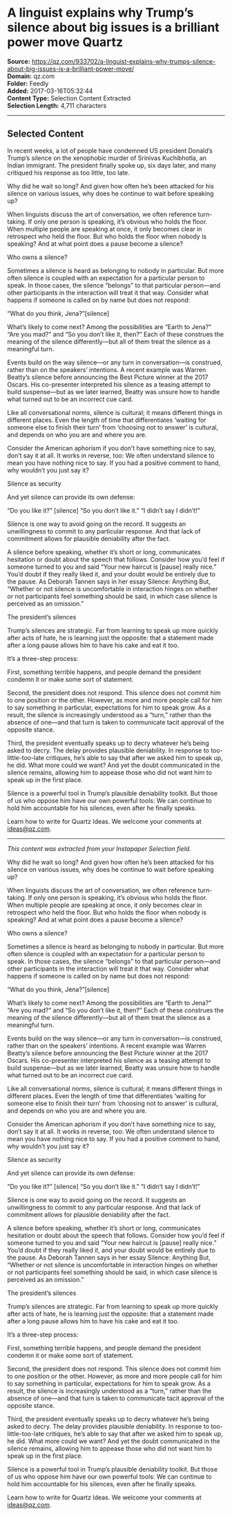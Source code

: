 # A linguist explains why Trump’s silence about big issues is a brilliant power move Quartz

**Source:** https://qz.com/933702/a-linguist-explains-why-trumps-silence-about-big-issues-is-a-brilliant-power-move/  
**Domain:** qz.com  
**Folder:** Feedly  
**Added:** 2017-03-16T05:32:44  
**Content Type:** Selection Content Extracted  
**Selection Length:** 4,711 characters  


---

## Selected Content

In recent weeks, a lot of people have condemned US president Donald’s Trump’s silence on the xenophobic murder of Srinivas Kuchibhotla, an Indian immigrant. The president finally spoke up, six days later, and many critiqued his response as too little, too late.

Why did he wait so long? And given how often he’s been attacked for his silence on various issues, why does he continue to wait before speaking up?

When linguists discuss the art of conversation, we often reference turn-taking. If only one person is speaking, it’s obvious who holds the floor. When multiple people are speaking at once, it only becomes clear in retrospect who held the floor. But who holds the floor when nobody is speaking? And at what point does a pause become a silence?

Who owns a silence?

Sometimes a silence is heard as belonging to nobody in particular. But more often silence is coupled with an expectation for a particular person to speak. In those cases, the silence “belongs” to that particular person—and other participants in the interaction will treat it that way. Consider what happens if someone is called on by name but does not respond:

“What do you think, Jena?”[silence]

What’s likely to come next? Among the possibilities are “Earth to Jena?” “Are you mad?” and “So you don’t like it, then?” Each of these construes the meaning of the silence differently—but all of them treat the silence as a meaningful turn.

Events build on the way silence—or any turn in conversation—is construed, rather than on the speakers’ intentions. A recent example was Warren Beatty’s silence before announcing the Best Picture winner at the 2017 Oscars. His co-presenter interpreted his silence as a teasing attempt to build suspense—but as we later learned, Beatty was unsure how to handle what turned out to be an incorrect cue card.

Like all conversational norms, silence is cultural; it means different things in different places. Even the length of time that differentiates ‘waiting for someone else to finish their turn’ from ‘choosing not to answer’ is cultural, and depends on who you are and where you are.

Consider the American aphorism if you don’t have something nice to say, don’t say it at all. It works in reverse, too: We often understand silence to mean you have nothing nice to say. If you had a positive comment to hand, why wouldn’t you just say it?

Silence as security

And yet silence can provide its own defense:

“Do you like it?”
[silence]
“So you don’t like it.”
“I didn’t say I didn’t!”

Silence is one way to avoid going on the record. It suggests an unwillingness to commit to any particular response. And that lack of commitment allows for plausible deniability after the fact.

A silence before speaking, whether it’s short or long, communicates hesitation or doubt about the speech that follows. Consider how you’d feel if someone turned to you and said “Your new haircut is [pause] really nice.” You’d doubt if they really liked it, and your doubt would be entirely due to the pause. As Deborah Tannen says in her essay Silence: Anything But, “Whether or not silence is uncomfortable in interaction hinges on whether or not participants feel something should be said, in which case silence is perceived as an omission.”

The president’s silences

Trump’s silences are strategic. Far from learning to speak up more quickly after acts of hate, he is learning just the opposite: that a statement made after a long pause allows him to have his cake and eat it too.

It’s a three-step process:

First, something terrible happens, and people demand the president condemn it or make some sort of statement.

Second, the president does not respond. This silence does not commit him to one position or the other. However, as more and more people call for him to say something in particular, expectations for him to speak grow. As a result, the silence is increasingly understood as a “turn,” rather than the absence of one—and that turn is taken to communicate tacit approval of the opposite stance.

Third, the president eventually speaks up to decry whatever he’s being asked to decry. The delay provides plausible deniability. In response to too-little-too-late critiques, he’s able to say that after we asked him to speak up, he did. What more could we want? And yet the doubt communicated in the silence remains, allowing him to appease those who did not want him to speak up in the first place.

Silence is a powerful tool in Trump’s plausible deniability toolkit. But those of us who oppose him have our own powerful tools: We can continue to hold him accountable for his silences, even after he finally speaks.

Learn how to write for Quartz Ideas. We welcome your comments at ideas@qz.com.

---

*This content was extracted from your Instapaper Selection field.*

Why did he wait so long? And given how often he’s been attacked for his silence on various issues, why does he continue to wait before speaking up?

When linguists discuss the art of conversation, we often reference turn-taking. If only one person is speaking, it’s obvious who holds the floor. When multiple people are speaking at once, it only becomes clear in retrospect who held the floor. But who holds the floor when nobody is speaking? And at what point does a pause become a silence?

Who owns a silence?

Sometimes a silence is heard as belonging to nobody in particular. But more often silence is coupled with an expectation for a particular person to speak. In those cases, the silence “belongs” to that particular person—and other participants in the interaction will treat it that way. Consider what happens if someone is called on by name but does not respond:

“What do you think, Jena?”[silence]

What’s likely to come next? Among the possibilities are “Earth to Jena?” “Are you mad?” and “So you don’t like it, then?” Each of these construes the meaning of the silence differently—but all of them treat the silence as a meaningful turn.

Events build on the way silence—or any turn in conversation—is construed, rather than on the speakers’ intentions. A recent example was Warren Beatty’s silence before announcing the Best Picture winner at the 2017 Oscars. His co-presenter interpreted his silence as a teasing attempt to build suspense—but as we later learned, Beatty was unsure how to handle what turned out to be an incorrect cue card.

Like all conversational norms, silence is cultural; it means different things in different places. Even the length of time that differentiates ‘waiting for someone else to finish their turn’ from ‘choosing not to answer’ is cultural, and depends on who you are and where you are.

Consider the American aphorism if you don’t have something nice to say, don’t say it at all. It works in reverse, too: We often understand silence to mean you have nothing nice to say. If you had a positive comment to hand, why wouldn’t you just say it?

Silence as security

And yet silence can provide its own defense:

“Do you like it?”
[silence]
“So you don’t like it.”
“I didn’t say I didn’t!”

Silence is one way to avoid going on the record. It suggests an unwillingness to commit to any particular response. And that lack of commitment allows for plausible deniability after the fact.

A silence before speaking, whether it’s short or long, communicates hesitation or doubt about the speech that follows. Consider how you’d feel if someone turned to you and said “Your new haircut is [pause] really nice.” You’d doubt if they really liked it, and your doubt would be entirely due to the pause. As Deborah Tannen says in her essay Silence: Anything But, “Whether or not silence is uncomfortable in interaction hinges on whether or not participants feel something should be said, in which case silence is perceived as an omission.”

The president’s silences

Trump’s silences are strategic. Far from learning to speak up more quickly after acts of hate, he is learning just the opposite: that a statement made after a long pause allows him to have his cake and eat it too.

It’s a three-step process:

First, something terrible happens, and people demand the president condemn it or make some sort of statement.

Second, the president does not respond. This silence does not commit him to one position or the other. However, as more and more people call for him to say something in particular, expectations for him to speak grow. As a result, the silence is increasingly understood as a “turn,” rather than the absence of one—and that turn is taken to communicate tacit approval of the opposite stance.

Third, the president eventually speaks up to decry whatever he’s being asked to decry. The delay provides plausible deniability. In response to too-little-too-late critiques, he’s able to say that after we asked him to speak up, he did. What more could we want? And yet the doubt communicated in the silence remains, allowing him to appease those who did not want him to speak up in the first place.

Silence is a powerful tool in Trump’s plausible deniability toolkit. But those of us who oppose him have our own powerful tools: We can continue to hold him accountable for his silences, even after he finally speaks.

Learn how to write for Quartz Ideas. We welcome your comments at ideas@qz.com.

